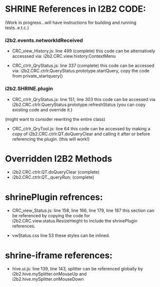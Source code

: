  
# SHRINE References in I2B2 CODE:

(Work in progress...will have instructions for building and running tests..e.t.c.)

### 	i2b2.events.networkIdReceived
- CRC_view_History.js: line 499 (complete)
this code can be alternatively accesssed via: i2b2.CRC.view.history.ContextMenu

- CRC_ctrlr_QryStatus.js: line 337 (complete)
this code can be accessed via: i2b2.CRC.ctrlr.QueryStatus.prototype.startQuery, copy the code from private_startquery()


### i2b2.SHRINE.plugin 
- CRC_ctrlr_QryStatus.js: line 151, line 303
this code can be accessed via i2b2.CRC.ctrlr.QueryStatus.prototype.refreshStatus (you can copy existing code and override it.)

(might want to consider rewriting the entire class)

- CRC_ctrlr_QryTool.js: line 64
this code can be accessed by making a copy of i2b2.CRC.ctrlr.QT.doQueryClear and calling it after or before referencing the plugin. (this will work!)

# Overridden I2B2 Methods
- i2b2.CRC.ctrlr.QT.doQueryClear (complete)
- i2b2.CRC.ctrlr.QT._queryRun; (complete)

# shrinePlugin refrences:
- CRC_view_Status.js: line 158, line 166, line 179, line 187
this section can be referenced by copying the code for i2b2.CRC.view.status.ResizeHeight to include the shrinePlugin references.

- vwStatus.css line 53
these styles can be inlined.

# shrine-iframe references:
- hive.ui.js: line 139, line 143,  splitter can be referenced globally by i2b2.hive.mySplitter.onMouseUp and i2b2.hive.mySplitter.onMouseDown



